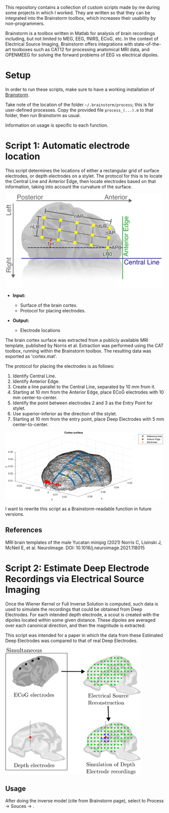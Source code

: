 This repository contains a collection of custom scripts made by me during some projects in which I worked. They are written so that they can be integrated into the Brainstorm toolbox, which increases their usability by non-programmers.

Brainstorm is a toolbox written in Matlab for analysis of brain recordings including, but not limited to MEG, EEG, fNIRS, ECoG, etc. In the context of Electrical Source Imaging, Brainstorm offers integrations with state-of-the-art toolboxes such as CAT12 for processing anatomical MRI data, and OPENMEEG for solving the forward problems of EEG vs electrical dipoles.

# Setup

In order to run these scripts, make sure to have a working installation of [Brainstorm](https://neuroimage.usc.edu/brainstorm/Installation). 

Take note of the location of the folder `~/.brainstorm/process`; this is for user-defined processes. Copy the provided file `process_(...).m` to that folder, then run Brainstorm as usual. 

Information on usage is specific to each function.

# Script 1: Automatic electrode location

This script determines the locations of either a rectangular grid of surface electrodes, or depth electrodes on a stylet. The protocol for this is to locate the Central Line and Anterior Edge, then locate electrodes based on that information, taking into account the curvature of the surface.

<img src="script1_ElectrodeLocation/img/diagramGrid1.png" width="500" height="295">

- **Input:**
  - Surface of the brain cortex.
  - Protocol for placing electrodes.

- **Output:**
  - Electrode locations

The brain cortex surface was extracted from a publicly available MRI template, published by Norris et al. 
Extraction was performed using the CAT toolbox, running within the Brainstorm toolbox.
The resulting data was exported as 'cortex.mat'.

The protocol for placing the electrodes is as follows:
1. Identify Central Line.
2. Identify Anterior Edge.
3. Create a line parallel to the Central Line, separated by 10 mm from it.
4. Starting at 10 mm from the Anterior Edge, place ECoG electrodes with 10 mm center-to-center.
5. Identify the point between electrodes 2 and 3 as the Entry Point for stylet.
6. Use superior-inferior as the direction of the stylet.
7. Starting at 10 mm from the entry point, place Deep Electrodes with 5 mm center-to-center.

<img src="script1_ElectrodeLocation/img/electrodes_lines.png" width="500" height="218">

I want to rewrite this script as a Brainstorm-readable function in future versions.

## References
MRI brain templates of the male Yucatan minipig (2021) Norris C, Lisinski J, McNeil E, et al. NeuroImage. DOI: 10.1016/j.neuroimage.2021.118015

# Script 2: Estimate Deep Electrode Recordings via Electrical Source Imaging

Once the Wiener Kernel or Full Inverse Solution is computed, such data is used to simulate the recordings that could be obtained from Deep Electrodes.
For each intended depth electrode, a scout is created with the dipoles located within some given distance. These dipoles are averaged over each canonical direction, and then the magnitude is extracted.

This script was intended for a paper in which the data from these Estimated Deep Electrodes was compared to that of real Deep Electrodes.

<img src="script2_EstimateDeepElectrodes/img/basic_idea.png" width="429" height="400">


## Usage

After doing the inverse model (cite from Brainstorm page), select to Process -> Souces -> .
